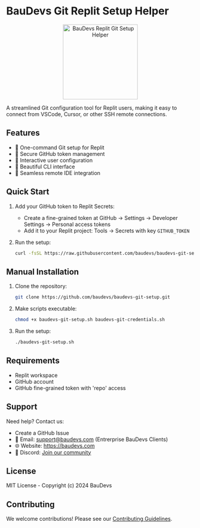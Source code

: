 # BauDevs Git Replit Setup Helper

<p align="center">
  <img src="https://baudev.com/logo.png" alt="BauDevs Replit Git Setup Helper" width="200"/>
</p>

A streamlined Git configuration tool for Replit users, making it easy to connect from VSCode, Cursor, or other SSH remote connections.

## Features

- 🚀 One-command Git setup for Replit
- 🔑 Secure GitHub token management
- 👥 Interactive user configuration
- 🎨 Beautiful CLI interface
- 🔄 Seamless remote IDE integration

## Quick Start

1. Add your GitHub token to Replit Secrets:
   - Create a fine-grained token at GitHub → Settings → Developer Settings → Personal access tokens
   - Add it to your Replit project: Tools → Secrets with key `GITHUB_TOKEN`

2. Run the setup:
   ```bash
   curl -fsSL https://raw.githubusercontent.com/baudevs/baudevs-git-setup/main/install.sh | bash
   ```

## Manual Installation

1. Clone the repository:
   ```bash
   git clone https://github.com/baudevs/baudevs-git-setup.git
   ```

2. Make scripts executable:
   ```bash
   chmod +x baudevs-git-setup.sh baudevs-git-credentials.sh
   ```

3. Run the setup:
   ```bash
   ./baudevs-git-setup.sh
   ```

## Requirements

- Replit workspace
- GitHub account
- GitHub fine-grained token with 'repo' access

## Support

Need help? Contact us:
- Create a GitHub Issue
- 📧 Email: support@baudevs.com (Entrerprise BauDevs Clients)
- 🌐 Website: https://baudevs.com
- 💬 Discord: [Join our community](https://discord.gg/baudevs)

## License

MIT License - Copyright (c) 2024 BauDevs

## Contributing

We welcome contributions! Please see our [Contributing Guidelines](CONTRIBUTING.md).
